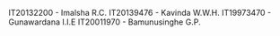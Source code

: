 IT20132200 - Imalsha R.C.
IT20139476 - Kavinda W.W.H.
IT19973470 - Gunawardana I.I.E
IT20011970 - Bamunusinghe G.P.
